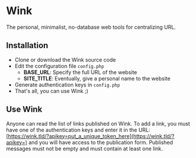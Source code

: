 # Wink
The personal, minimalist, no-database web tools for centralizing URL.

## Installation

- Clone or download the Wink source code
- Edit the configuration file `config.php`
  - **BASE_URL**: Specify the full URL of the website
  - **SITE_TITLE**: Eventually, give a personal name to the website
- Generate authentication keys in `config.php`
- That's all, you can use Wink ;)

## Use Wink

Anyone can read the list of links published on Wink. To add a link, you must have one of the authentication keys and enter it in the URL: [https://wink.tld/?apikey=put_a_unique_token_here](https://wink.tld/?apikey=) and you will have access to the publication form. Published messages must not be empty and must contain at least one link.
